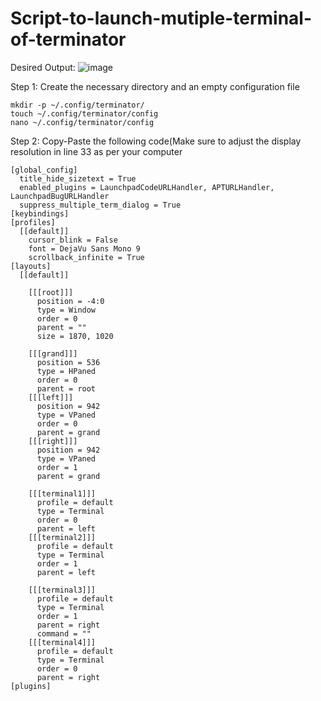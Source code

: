 # Script-to-launch-mutiple-terminal-of-terminator

Desired Output:
![image](https://github.com/kgnandanwar/Script-to-launch-mutiple-terminal-of-terminator/assets/76609547/48de5070-9c59-4e6b-8f22-5157015e0102)


Step 1: Create the necessary directory and an empty configuration file

```
mkdir -p ~/.config/terminator/
touch ~/.config/terminator/config
nano ~/.config/terminator/config
```

Step 2: Copy-Paste the following code(Make sure to adjust the display resolution in line 33 as per your computer
```
[global_config]
  title_hide_sizetext = True
  enabled_plugins = LaunchpadCodeURLHandler, APTURLHandler, LaunchpadBugURLHandler
  suppress_multiple_term_dialog = True
[keybindings]
[profiles]
  [[default]]
    cursor_blink = False
    font = DejaVu Sans Mono 9
    scrollback_infinite = True
[layouts]
  [[default]]

    [[[root]]]
      position = -4:0
      type = Window
      order = 0
      parent = ""
      size = 1870, 1020

    [[[grand]]]
      position = 536
      type = HPaned
      order = 0
      parent = root
    [[[left]]]
      position = 942
      type = VPaned
      order = 0
      parent = grand
    [[[right]]]
      position = 942
      type = VPaned
      order = 1
      parent = grand

    [[[terminal1]]]
      profile = default
      type = Terminal
      order = 0
      parent = left
    [[[terminal2]]]
      profile = default
      type = Terminal
      order = 1
      parent = left

    [[[terminal3]]]
      profile = default
      type = Terminal
      order = 1
      parent = right
      command = ""
    [[[terminal4]]]
      profile = default
      type = Terminal
      order = 0
      parent = right
[plugins]
```
